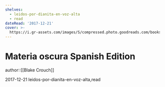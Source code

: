 ```yaml
---
shelves:
  - leidos-por-dianita-en-voz-alta
  - read
dateRead: '2017-12-21'
cover: >-
  https://i.gr-assets.com/images/S/compressed.photo.goodreads.com/books/1475299576l/32202381.jpg
---
```

# Materia oscura Spanish Edition

author::[[Blake Crouch]]

2017-12-21
leidos-por-dianita-en-voz-alta,read